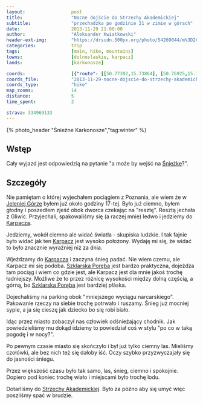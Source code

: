 ```yaml
---
layout:                 post
title:                  "Nocne dojście do Strzechy Akademickiej"
subtitle:               "przechadzka po godzinie 21 w zimie w górach"
date:                   2013-11-29 21:00:00
author:                 "Aleksander Kwiatkowski"
header-ext-img:         "https://drscdn.500px.org/photo/54269044/m%3D2048/e89b5ade629e7c1af495e592ae29a076"
categories:             trip
tags:                   [main, hike, mountains]
towns:                  [dolnoslaskie, karpacz]
lands:                  [karkonosze]

coords:                 [{"route": [[50.77392,15.73864], [50.76925,15.72860], [50.76075,15.72217], [50.76165,15.71144], [50.75087,15.70839]], "type": "hike"}]
coords_file:            "2013-11-29-nocne-dojscie-do-strzechy-akademickiej.json"
coords_type:            "hike"
map_zooms:              14
distance:               5
time_spent:             2

strava: 334969133
---
```


[wiki-karpacz]:                 https://pl.wikipedia.org/wiki/Karpacz
[wiki-sniezka]:                 https://pl.wikipedia.org/wiki/%C5%9Anie%C5%BCka
[wiki-szklarska]:               https://pl.wikipedia.org/wiki/Szklarska_Por%C4%99ba
[wiki-jelenia]:                 https://pl.wikipedia.org/wiki/Jelenia_G%C3%B3ra
[wiki-strzecha]:                https://pl.wikipedia.org/wiki/Schronisko_PTTK_%E2%80%9EStrzecha_Akademicka%E2%80%9D

{% photo_header "Śnieżne Karkonosze","tag:winter" %}

Wstęp
-----

Cały wyjazd jest odpowiedzią na pytanie "a może by wejść na [Śnieżkę][wiki-sniezka]?".

Szczegóły
---------

Nie pamiętam o której wyjechałem pociągiem z Poznania, ale wiem że w [Jeleniej Górze][wiki-jelenia]
byłem już około godziny 17-tej. Było już ciemno, byłem głodny i poszedłem zjeść obok dworca czekając na
"resztę". Resztą jechała z Gliwic. Przyjechali, spakowaliśmy się (a raczej mnie) ledwo
i jedziemy do [Karpacza][wiki-karpacz].

Jedziemy, wokół ciemno ale widać światła - skupiska ludzkie. I tak fajnie było widać jak ten [Karpacz][wiki-karpacz]
jest wysoko położony. Wydaję mi się, że widać to było znacznie wyraźniej niż za dnia.

Wjeżdzamy do [Karpacza][wiki-karpacz] i zaczyna śnieg padać. Nie wiem czemu, ale Karpacz mi się podoba.
[Szklarska Poręba][wiki-szklarska] jest bardzo praktyczna, dojeżdza tam pociąg i wiem co gdzie jest, ale
Karpacz jest dla mnie jakoś trochę ładniejszy. Możliwe że to przez różnicę wysokości między dolną częścią,
a górną, bo [Szklarska Poręba][wiki-szklarska] jest bardziej płáska.

Dojechaliśmy na parking obok "mniejszego wyciągu narcarskiego". Pakowanie rzeczy na siebie trochę potrwało
i ruszamy. Śnieg już mocniej sypie, a ja się cieszę jak dziecko bo się robi biało.

Idąc przez miasto zobaczył nas człowiek odśnieżający chodnik. Jak powiedzieliśmy mu dokąd idziemy to
powiedział coś w stylu "po co w taką pogodę i w nocy?".

Po pewnym czasie miasto się skończyło i był już tylko ciemny las. Mieliśmy czołówki, ale bez nich też się dałoby iść.
Oczy szybko przyzwyczajały się do jasności śniegu.

Przez większość czasu było tak samo, las, śnieg, ciemno i spokojnie. Dopiero pod koniec trochę wiało i miejscami
było trochę lodu.

Dotarliśmy do [Strzechy Akademickiej][wiki-strzecha]. Było za późno aby się umyć więc
poszliśmy spać w brudzie.
